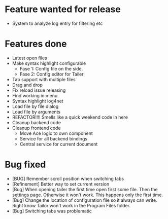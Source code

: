 # Feature wanted for release

- System to analyze log entry for filtering etc

# Features done

- Latest open files
- Make syntax highlight configurable
  - Fase 1: Config file on the side.
  - Fase 2: Config editor for Tailer
- Tab support with multiple files
- Drag and drop
- Fix reload issue releasing
- Find working in menu
- Syntax highlight log4net
- Load file by file dialog
- Load file by arguments
- REFACTOR!!!! Smells like a quick weekend code in here
- Cleanup backend code
- Cleanup frontend code
  - Move Ace logic to own component
  - Service for all backend bindings
  - Central service for current document

# Bug fixed

- [BUG] Remember scroll position when switching tabs
- [Refinement] Better way to set current version
- [Bug] When opening tailer the first time open first some file. Then the settings page. Otherwise it won't work. This happens only the first time.
- [Bug] Change the location of configuration file so it always can write. Right know Tailor won't work in the Program Files folder.
- [Bug] Switching tabs was problematic 

